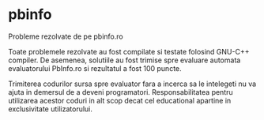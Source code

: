 # pbinfo
Probleme rezolvate de pe pbinfo.ro

Toate problemele rezolvate au fost compilate si testate folosind GNU-C++ compiler. De asemenea, solutiile au fost trimise spre evaluare automata evaluatorului PbInfo.ro si rezultatul a fost 100 puncte.

Trimiterea codurilor sursa spre evaluator fara a incerca sa le intelegeti nu va ajuta in demersul de a deveni programatori. Responsabilitatea pentru utilizarea acestor coduri in alt scop decat cel educational apartine in exclusivitate utilizatorului.
